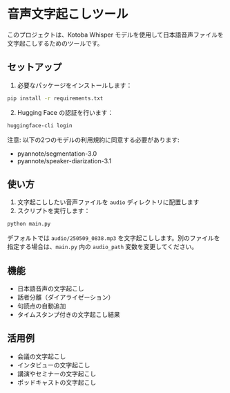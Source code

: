 # 音声文字起こしツール

このプロジェクトは、Kotoba Whisper モデルを使用して日本語音声ファイルを文字起こしするためのツールです。

## セットアップ

1. 必要なパッケージをインストールします：

```bash
pip install -r requirements.txt
```

2. Hugging Face の認証を行います：

```bash
huggingface-cli login
```

注意: 以下の2つのモデルの利用規約に同意する必要があります:
- pyannote/segmentation-3.0
- pyannote/speaker-diarization-3.1

## 使い方

1. 文字起こししたい音声ファイルを `audio` ディレクトリに配置します
2. スクリプトを実行します：

```bash
python main.py
```

デフォルトでは `audio/250509_0838.mp3` を文字起こしします。別のファイルを指定する場合は、`main.py` 内の `audio_path` 変数を変更してください。

## 機能

- 日本語音声の文字起こし
- 話者分離（ダイアライゼーション）
- 句読点の自動追加
- タイムスタンプ付きの文字起こし結果

## 活用例

- 会議の文字起こし
- インタビューの文字起こし
- 講演やセミナーの文字起こし
- ポッドキャストの文字起こし
